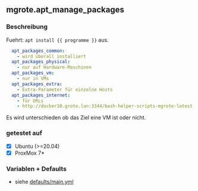 ## mgrote.apt_manage_packages

### Beschreibung
Fuehrt:
`apt install {{ programme }}`
aus.
```yaml
  apt_packages_common:
    - wird überall installiert
  apt_packages_physical:
    - nur auf Hardware-Maschinen
  apt_packages_vm:
    - nur in VMs
  apt_packages_extra:
    - Extra-Parameter für einzelne Hosts
  apt_packages_internet:
    - für URLs
    - http://docker10.grote.lan:3344/bash-helper-scripts-mgrote-latest.deb


```
Es wird unterschieden ob das Ziel eine VM ist oder nicht.

### getestet auf
- [x] Ubuntu (>=20.04)
- [x] ProxMox 7*

### Variablen + Defaults
- siehe [defaults/main.yml](./defaults/main.yml)
